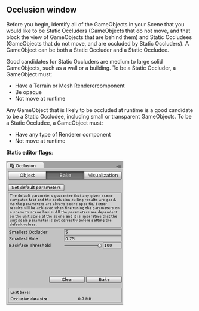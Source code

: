 ## Occlusion window


Before you begin, identify all of the GameObjects in your Scene that you would like to be Static Occluders (GameObjects that do not move, and that block the view of GameObjects that are behind them) and Static Occludees (GameObjects that do not move, and are occluded by Static Occluders). A GameObject can be both a Static Occluder and a Static Occludee.

Good candidates for Static Occluders are medium to large solid GameObjects, such as a wall or a building. To be a Static Occluder, a GameObject must:

- Have a Terrain or Mesh Renderercomponent
- Be opaque
- Not move at runtime

Any GameObject that is likely to be occluded at runtime is a good candidate to be a Static Occludee, including small or transparent GameObjects. To be a Static Occludee, a GameObject must:

- Have any type of Renderer component
- Not move at runtime


**Static editor flags**:


![](./OcclusionCullingInspectorBake.png)


